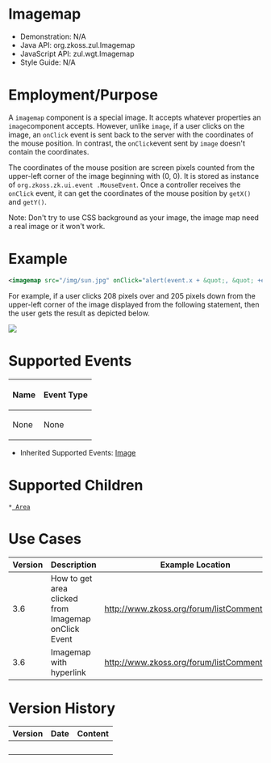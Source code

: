 # Imagemap

- Demonstration: N/A
- Java API: <javadoc>org.zkoss.zul.Imagemap</javadoc>
- JavaScript API: <javadoc directory="jsdoc">zul.wgt.Imagemap</javadoc>
- Style Guide: N/A

# Employment/Purpose

A `imagemap` component is a special image. It accepts whatever
properties an `image`component accepts. However, unlike `image`, if a
user clicks on the image, an `onClick` event is sent back to the server
with the coordinates of the mouse position. In contrast, the
`onClick`event sent by `image` doesn't contain the coordinates.

The coordinates of the mouse position are screen pixels counted from the
upper-left corner of the image beginning with (0, 0). It is stored as
instance of `org.zkoss.zk.ui.event .MouseEvent`. Once a controller
receives the `onClick` event, it can get the coordinates of the mouse
position by `getX()` and `getY()`.

Note: Don't try to use CSS background as your image, the image map need
a real image or it won't work.

# Example

``` xml
<imagemap src="/img/sun.jpg" onClick="alert(event.x + &quot;, &quot; +event.y)"/>
```

For example, if a user clicks 208 pixels over and 205 pixels down from
the upper-left corner of the image displayed from the following
statement, then the user gets the result as depicted below.

![](ZKComRef_Imagemap.png)

# Supported Events

<table>
<thead>
<tr class="header">
<th><center>
<p>Name</p>
</center></th>
<th><center>
<p>Event Type</p>
</center></th>
</tr>
</thead>
<tbody>
<tr class="odd">
<td><p>None</p></td>
<td><p>None</p></td>
</tr>
</tbody>
</table>

- Inherited Supported Events: [
  Image](ZK_Component_Reference/Essential_Components/Image#Supported_Events)

# Supported Children

`*`[` Area`](ZK_Component_Reference/Essential_Components/Imagemap/Area)

# Use Cases

| Version | Description                                         | Example Location                                                                             |
|---------|-----------------------------------------------------|----------------------------------------------------------------------------------------------|
| 3.6     | How to get area clicked from Imagemap onClick Event | [<http://www.zkoss.org/forum/listComment/1336>](http://www.zkoss.org/forum/listComment/1336) |
| 3.6     | Imagemap with hyperlink                             | [<http://www.zkoss.org/forum/listComment/3016>](http://www.zkoss.org/forum/listComment/3016) |

# Version History

| Version | Date | Content |
|---------|------|---------|
|         |      |         |
